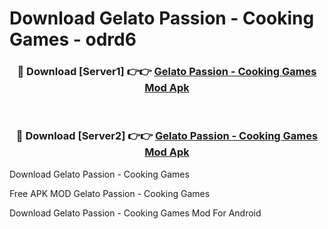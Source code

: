 # Download Gelato Passion - Cooking Games - odrd6



<div align="center">
<h3>🔴 Download [Server1] 👉👉 <a href="https://momento.my/?title=Gelato_Passion_-_Cooking_Games">Gelato Passion - Cooking Games Mod Apk</a></h3><br>

<h3>🔴 Download [Server2] 👉👉 <a href="https://momento.my/?title=Gelato_Passion_-_Cooking_Games">Gelato Passion - Cooking Games Mod Apk</a></h3>
</div>



Download Gelato Passion - Cooking Games 

Free APK MOD Gelato Passion - Cooking Games 

Download Gelato Passion - Cooking Games Mod For Android
